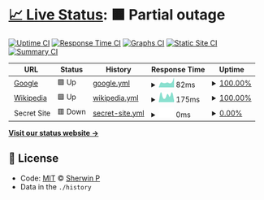 # [📈 Live Status](https://sherwin7.github.io/uptime_test): <!--live status--> **🟧 Partial outage**

<!--start: description--

**Upptime** (https://upptime.js.org) is the open-source uptime monitor and status page, powered entirely by GitHub Actions and Issues. It's made with 💚 by your friends at [Koj](https://koj.co).

<!--end: description-->

[![Uptime CI](https://github.com/koj-co/upptime/workflows/Uptime%20CI/badge.svg)](https://github.com/koj-co/upptime/actions?query=workflow%3A%22Uptime+CI%22)
[![Response Time CI](https://github.com/koj-co/upptime/workflows/Response%20Time%20CI/badge.svg)](https://github.com/koj-co/upptime/actions?query=workflow%3A%22Response+Time+CI%22)
[![Graphs CI](https://github.com/koj-co/upptime/workflows/Graphs%20CI/badge.svg)](https://github.com/koj-co/upptime/actions?query=workflow%3A%22Graphs+CI%22)
[![Static Site CI](https://github.com/koj-co/upptime/workflows/Static%20Site%20CI/badge.svg)](https://github.com/koj-co/upptime/actions?query=workflow%3A%22Static+Site+CI%22)
[![Summary CI](https://github.com/koj-co/upptime/workflows/Summary%20CI/badge.svg)](https://github.com/koj-co/upptime/actions?query=workflow%3A%22Summary+CI%22)

<!--start: status pages-->
<!-- This summary is generated by Upptime (https://github.com/upptime/upptime) -->
<!-- Do not edit this manually, your changes will be overwritten -->
<!-- prettier-ignore -->
| URL | Status | History | Response Time | Uptime |
| --- | ------ | ------- | ------------- | ------ |
| <img alt="" src="https://favicons.githubusercontent.com/www.google.com" height="13"> [Google](https://www.google.com) | 🟩 Up | [google.yml](https://github.com/sherwin7/uptime_test/commits/master/history/google.yml) | <details><summary><img alt="Response time graph" src="./graphs/google/response-time-week.png" height="20"> 82ms</summary><br><a href="https://sherwin7.github.io/uptime_test/history/google"><img alt="Response time 82" src="https://img.shields.io/endpoint?url=https%3A%2F%2Fraw.githubusercontent.com%2Fsherwin7%2Fuptime_test%2Fmaster%2Fapi%2Fgoogle%2Fresponse-time.json"></a><br><a href="https://sherwin7.github.io/uptime_test/history/google"><img alt="24-hour response time 151" src="https://img.shields.io/endpoint?url=https%3A%2F%2Fraw.githubusercontent.com%2Fsherwin7%2Fuptime_test%2Fmaster%2Fapi%2Fgoogle%2Fresponse-time-day.json"></a><br><a href="https://sherwin7.github.io/uptime_test/history/google"><img alt="7-day response time 82" src="https://img.shields.io/endpoint?url=https%3A%2F%2Fraw.githubusercontent.com%2Fsherwin7%2Fuptime_test%2Fmaster%2Fapi%2Fgoogle%2Fresponse-time-week.json"></a><br><a href="https://sherwin7.github.io/uptime_test/history/google"><img alt="30-day response time 82" src="https://img.shields.io/endpoint?url=https%3A%2F%2Fraw.githubusercontent.com%2Fsherwin7%2Fuptime_test%2Fmaster%2Fapi%2Fgoogle%2Fresponse-time-month.json"></a><br><a href="https://sherwin7.github.io/uptime_test/history/google"><img alt="1-year response time 82" src="https://img.shields.io/endpoint?url=https%3A%2F%2Fraw.githubusercontent.com%2Fsherwin7%2Fuptime_test%2Fmaster%2Fapi%2Fgoogle%2Fresponse-time-year.json"></a></details> | <details><summary><a href="https://sherwin7.github.io/uptime_test/history/google">100.00%</a></summary><a href="https://sherwin7.github.io/uptime_test/history/google"><img alt="All-time uptime 100.00%" src="https://img.shields.io/endpoint?url=https%3A%2F%2Fraw.githubusercontent.com%2Fsherwin7%2Fuptime_test%2Fmaster%2Fapi%2Fgoogle%2Fuptime.json"></a><br><a href="https://sherwin7.github.io/uptime_test/history/google"><img alt="24-hour uptime 100.00%" src="https://img.shields.io/endpoint?url=https%3A%2F%2Fraw.githubusercontent.com%2Fsherwin7%2Fuptime_test%2Fmaster%2Fapi%2Fgoogle%2Fuptime-day.json"></a><br><a href="https://sherwin7.github.io/uptime_test/history/google"><img alt="7-day uptime 100.00%" src="https://img.shields.io/endpoint?url=https%3A%2F%2Fraw.githubusercontent.com%2Fsherwin7%2Fuptime_test%2Fmaster%2Fapi%2Fgoogle%2Fuptime-week.json"></a><br><a href="https://sherwin7.github.io/uptime_test/history/google"><img alt="30-day uptime 100.00%" src="https://img.shields.io/endpoint?url=https%3A%2F%2Fraw.githubusercontent.com%2Fsherwin7%2Fuptime_test%2Fmaster%2Fapi%2Fgoogle%2Fuptime-month.json"></a><br><a href="https://sherwin7.github.io/uptime_test/history/google"><img alt="1-year uptime 100.00%" src="https://img.shields.io/endpoint?url=https%3A%2F%2Fraw.githubusercontent.com%2Fsherwin7%2Fuptime_test%2Fmaster%2Fapi%2Fgoogle%2Fuptime-year.json"></a></details>
| <img alt="" src="https://favicons.githubusercontent.com/en.wikipedia.org" height="13"> [Wikipedia](https://en.wikipedia.org) | 🟩 Up | [wikipedia.yml](https://github.com/sherwin7/uptime_test/commits/master/history/wikipedia.yml) | <details><summary><img alt="Response time graph" src="./graphs/wikipedia/response-time-week.png" height="20"> 175ms</summary><br><a href="https://sherwin7.github.io/uptime_test/history/wikipedia"><img alt="Response time 144" src="https://img.shields.io/endpoint?url=https%3A%2F%2Fraw.githubusercontent.com%2Fsherwin7%2Fuptime_test%2Fmaster%2Fapi%2Fwikipedia%2Fresponse-time.json"></a><br><a href="https://sherwin7.github.io/uptime_test/history/wikipedia"><img alt="24-hour response time 45" src="https://img.shields.io/endpoint?url=https%3A%2F%2Fraw.githubusercontent.com%2Fsherwin7%2Fuptime_test%2Fmaster%2Fapi%2Fwikipedia%2Fresponse-time-day.json"></a><br><a href="https://sherwin7.github.io/uptime_test/history/wikipedia"><img alt="7-day response time 175" src="https://img.shields.io/endpoint?url=https%3A%2F%2Fraw.githubusercontent.com%2Fsherwin7%2Fuptime_test%2Fmaster%2Fapi%2Fwikipedia%2Fresponse-time-week.json"></a><br><a href="https://sherwin7.github.io/uptime_test/history/wikipedia"><img alt="30-day response time 144" src="https://img.shields.io/endpoint?url=https%3A%2F%2Fraw.githubusercontent.com%2Fsherwin7%2Fuptime_test%2Fmaster%2Fapi%2Fwikipedia%2Fresponse-time-month.json"></a><br><a href="https://sherwin7.github.io/uptime_test/history/wikipedia"><img alt="1-year response time 144" src="https://img.shields.io/endpoint?url=https%3A%2F%2Fraw.githubusercontent.com%2Fsherwin7%2Fuptime_test%2Fmaster%2Fapi%2Fwikipedia%2Fresponse-time-year.json"></a></details> | <details><summary><a href="https://sherwin7.github.io/uptime_test/history/wikipedia">100.00%</a></summary><a href="https://sherwin7.github.io/uptime_test/history/wikipedia"><img alt="All-time uptime 100.00%" src="https://img.shields.io/endpoint?url=https%3A%2F%2Fraw.githubusercontent.com%2Fsherwin7%2Fuptime_test%2Fmaster%2Fapi%2Fwikipedia%2Fuptime.json"></a><br><a href="https://sherwin7.github.io/uptime_test/history/wikipedia"><img alt="24-hour uptime 100.00%" src="https://img.shields.io/endpoint?url=https%3A%2F%2Fraw.githubusercontent.com%2Fsherwin7%2Fuptime_test%2Fmaster%2Fapi%2Fwikipedia%2Fuptime-day.json"></a><br><a href="https://sherwin7.github.io/uptime_test/history/wikipedia"><img alt="7-day uptime 100.00%" src="https://img.shields.io/endpoint?url=https%3A%2F%2Fraw.githubusercontent.com%2Fsherwin7%2Fuptime_test%2Fmaster%2Fapi%2Fwikipedia%2Fuptime-week.json"></a><br><a href="https://sherwin7.github.io/uptime_test/history/wikipedia"><img alt="30-day uptime 100.00%" src="https://img.shields.io/endpoint?url=https%3A%2F%2Fraw.githubusercontent.com%2Fsherwin7%2Fuptime_test%2Fmaster%2Fapi%2Fwikipedia%2Fuptime-month.json"></a><br><a href="https://sherwin7.github.io/uptime_test/history/wikipedia"><img alt="1-year uptime 100.00%" src="https://img.shields.io/endpoint?url=https%3A%2F%2Fraw.githubusercontent.com%2Fsherwin7%2Fuptime_test%2Fmaster%2Fapi%2Fwikipedia%2Fuptime-year.json"></a></details>
| <img alt="" src="https://favicons.githubusercontent.com/null" height="13"> Secret Site | 🟥 Down | [secret-site.yml](https://github.com/sherwin7/uptime_test/commits/master/history/secret-site.yml) | <details><summary><img alt="Response time graph" src="./graphs/secret-site/response-time-week.png" height="20"> 0ms</summary><br><a href="https://sherwin7.github.io/uptime_test/history/secret-site"><img alt="Response time 0" src="https://img.shields.io/endpoint?url=https%3A%2F%2Fraw.githubusercontent.com%2Fsherwin7%2Fuptime_test%2Fmaster%2Fapi%2Fsecret-site%2Fresponse-time.json"></a><br><a href="https://sherwin7.github.io/uptime_test/history/secret-site"><img alt="24-hour response time 0" src="https://img.shields.io/endpoint?url=https%3A%2F%2Fraw.githubusercontent.com%2Fsherwin7%2Fuptime_test%2Fmaster%2Fapi%2Fsecret-site%2Fresponse-time-day.json"></a><br><a href="https://sherwin7.github.io/uptime_test/history/secret-site"><img alt="7-day response time 0" src="https://img.shields.io/endpoint?url=https%3A%2F%2Fraw.githubusercontent.com%2Fsherwin7%2Fuptime_test%2Fmaster%2Fapi%2Fsecret-site%2Fresponse-time-week.json"></a><br><a href="https://sherwin7.github.io/uptime_test/history/secret-site"><img alt="30-day response time 0" src="https://img.shields.io/endpoint?url=https%3A%2F%2Fraw.githubusercontent.com%2Fsherwin7%2Fuptime_test%2Fmaster%2Fapi%2Fsecret-site%2Fresponse-time-month.json"></a><br><a href="https://sherwin7.github.io/uptime_test/history/secret-site"><img alt="1-year response time 0" src="https://img.shields.io/endpoint?url=https%3A%2F%2Fraw.githubusercontent.com%2Fsherwin7%2Fuptime_test%2Fmaster%2Fapi%2Fsecret-site%2Fresponse-time-year.json"></a></details> | <details><summary><a href="https://sherwin7.github.io/uptime_test/history/secret-site">0.00%</a></summary><a href="https://sherwin7.github.io/uptime_test/history/secret-site"><img alt="All-time uptime 87.84%" src="https://img.shields.io/endpoint?url=https%3A%2F%2Fraw.githubusercontent.com%2Fsherwin7%2Fuptime_test%2Fmaster%2Fapi%2Fsecret-site%2Fuptime.json"></a><br><a href="https://sherwin7.github.io/uptime_test/history/secret-site"><img alt="24-hour uptime 0.00%" src="https://img.shields.io/endpoint?url=https%3A%2F%2Fraw.githubusercontent.com%2Fsherwin7%2Fuptime_test%2Fmaster%2Fapi%2Fsecret-site%2Fuptime-day.json"></a><br><a href="https://sherwin7.github.io/uptime_test/history/secret-site"><img alt="7-day uptime 0.00%" src="https://img.shields.io/endpoint?url=https%3A%2F%2Fraw.githubusercontent.com%2Fsherwin7%2Fuptime_test%2Fmaster%2Fapi%2Fsecret-site%2Fuptime-week.json"></a><br><a href="https://sherwin7.github.io/uptime_test/history/secret-site"><img alt="30-day uptime 52.21%" src="https://img.shields.io/endpoint?url=https%3A%2F%2Fraw.githubusercontent.com%2Fsherwin7%2Fuptime_test%2Fmaster%2Fapi%2Fsecret-site%2Fuptime-month.json"></a><br><a href="https://sherwin7.github.io/uptime_test/history/secret-site"><img alt="1-year uptime 87.84%" src="https://img.shields.io/endpoint?url=https%3A%2F%2Fraw.githubusercontent.com%2Fsherwin7%2Fuptime_test%2Fmaster%2Fapi%2Fsecret-site%2Fuptime-year.json"></a></details>

<!--end: status pages-->

[**Visit our status website →**](https://sherwin7.github.io/uptime_test)

## 📄 License

- Code: [MIT](./LICENSE) © [Sherwin P](sherwinp.me)
- Data in the `./history`
